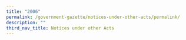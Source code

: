 ```yaml
---
title: "2006"
permalink: /government-gazette/notices-under-other-acts/permalink/
description: ""
third_nav_title: Notices under other Acts
---
```

